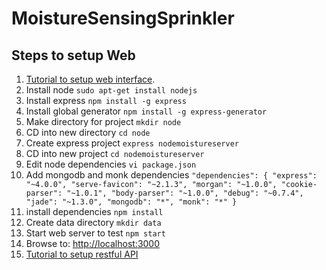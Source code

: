 # MoistureSensingSprinkler
## Steps to setup Web
1. [Tutorial to setup web interface](http://cwbuecheler.com/web/tutorials/2013/node-express-mongo/).
  1. Install node `sudo apt-get install nodejs`
  2. Install express `npm install -g express`
  3. Install global generator `npm install -g express-generator`
  4. Make directory for project `mkdir node`
  5. CD into new directory `cd node`
  6. Create express project `express nodemoistureserver`
  7. CD into new project `cd nodemoistureserver`
  7. Edit node dependencies `vi package.json`
  8. Add mongodb and monk dependencies `"dependencies": { "express": "~4.0.0",
    "serve-favicon": "~2.1.3",
    "morgan": "~1.0.0",
    "cookie-parser": "~1.0.1",
    "body-parser": "~1.0.0",
    "debug": "~0.7.4",
    "jade": "~1.3.0",
    "mongodb": "*",
    "monk": "*"
}`
  9. install dependencies `npm install`
  10. Create data directory `mkdir data`
  11. Start web server to test `npm start`
  12. Browse to: [http://localhost:3000](http://localhost:3000)
2. [Tutorial to setup restful API](http://cwbuecheler.com/web/tutorials/2014/restful-web-app-node-express-mongodb/)

